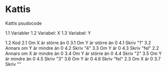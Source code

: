 # Kattis
Kattis psudocode

1.1 Variabler
		1.2 Variabel: X
		1.3 Variabel: Y

1.2 Kod
		2.1 Om X är större än 0
				3.1 Om Y är större än 0
						4.1 Skriv "1"
				3.2 Annars om Y är mindre än 0
						4.2 Skriv "4"
				3.3 Om Y är 0
						4.3 Skriv "fel"
		2.2 Annars om X är mindre än 0
				3.4 Om Y är större än 0
						4.4 Skriv "2"
				3.5 Om Y är mindre än 0
						4.5 Skriv "3"
				3.6 Om Y är 0
						4.6 Skriv "fel"
		2.3 Om X är 0
				3.7 Skriv ""
